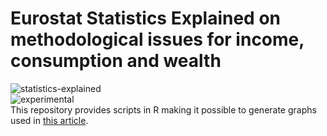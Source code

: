 # Eurostat Statistics Explained on methodological issues for income, consumption and wealth
![statistics-explained](http://ec.europa.eu/eurostat/statistics-explained/skins/statexpflat/media/StatExplainedTitle-02.png)<br />
![experimental](http://ec.europa.eu/eurostat/statistics-explained/images/9/95/Experimental.png)<br />
This repository provides scripts in R making it possible to generate graphs used in [this article](http://ec.europa.eu/eurostat/statistics-explained/index.php?title=Interaction_of_household_income,_consumption_and_wealth_-_methodological_issues).
